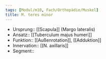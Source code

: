 ```yaml
---
tags: [Modul/m10, Fach/Orthopädie/Muskel]
title: M. teres minor
---
```

- Ursprung:: [[Scapula]] (Margo lateralis)
- Ansatz:: [[Tuberculum majus humeri]]
- Funktion:: [[Außenrotation]], [[Adduktion]]
- Innervation:: [[N. axillaris]]
- Segment:: 
